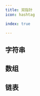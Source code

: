 ```yaml
---
title: 双指针
icon: hashtag

index: true

---
```


<!-- more -->


## 字符串

  

## 数组



## 链表

<!-- 删除链表的倒数第 N 个结点 -->
<!-- @include: @leetcode/problems/0x0000.md#0019 -->

<!-- 环形链表 -->
<!-- @include: @leetcode/problems/0x0100.md#0141 -->

<!-- 环形链表 II -->
<!-- @include: @leetcode/problems/0x0100.md#0142 -->

<!-- 链表的中间结点 -->
<!-- @include: @leetcode/problems/0x0800.md#0876 -->